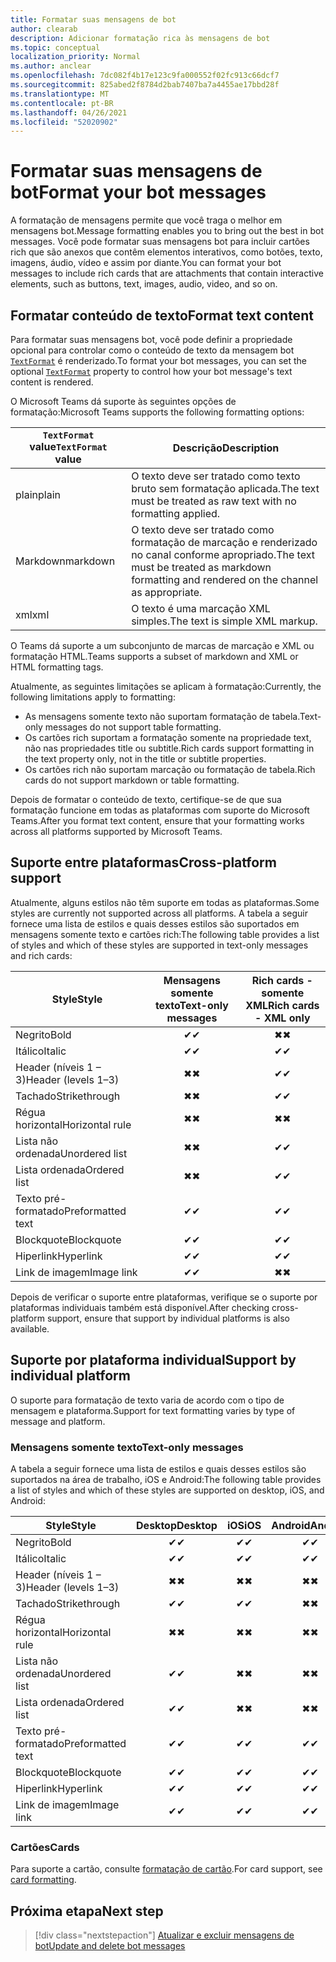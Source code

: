 ```yaml
---
title: Formatar suas mensagens de bot
author: clearab
description: Adicionar formatação rica às mensagens de bot
ms.topic: conceptual
localization_priority: Normal
ms.author: anclear
ms.openlocfilehash: 7dc082f4b17e123c9fa000552f02fc913c66dcf7
ms.sourcegitcommit: 825abed2f8784d2bab7407ba7a4455ae17bbd28f
ms.translationtype: MT
ms.contentlocale: pt-BR
ms.lasthandoff: 04/26/2021
ms.locfileid: "52020902"
---
```

# <a name="format-your-bot-messages"></a><span data-ttu-id="4286e-103">Formatar suas mensagens de bot</span><span class="sxs-lookup"><span data-stu-id="4286e-103">Format your bot messages</span></span>

<span data-ttu-id="4286e-104">A formatação de mensagens permite que você traga o melhor em mensagens bot.</span><span class="sxs-lookup"><span data-stu-id="4286e-104">Message formatting enables you to bring out the best in bot messages.</span></span> <span data-ttu-id="4286e-105">Você pode formatar suas mensagens bot para incluir cartões rich que são anexos que contêm elementos interativos, como botões, texto, imagens, áudio, vídeo e assim por diante.</span><span class="sxs-lookup"><span data-stu-id="4286e-105">You can format your bot messages to include rich cards that are attachments that contain interactive elements, such as buttons, text, images, audio, video, and so on.</span></span>

## <a name="format-text-content"></a><span data-ttu-id="4286e-106">Formatar conteúdo de texto</span><span class="sxs-lookup"><span data-stu-id="4286e-106">Format text content</span></span>

<span data-ttu-id="4286e-107">Para formatar suas mensagens bot, você pode definir a propriedade opcional para controlar como o conteúdo de texto da mensagem bot [`TextFormat`](/bot-framework/dotnet/bot-builder-dotnet-create-messages#customizing-a-message) é renderizado.</span><span class="sxs-lookup"><span data-stu-id="4286e-107">To format your bot messages, you can set the optional [`TextFormat`](/bot-framework/dotnet/bot-builder-dotnet-create-messages#customizing-a-message) property to control how your bot message's text content is rendered.</span></span>

<span data-ttu-id="4286e-108">O Microsoft Teams dá suporte às seguintes opções de formatação:</span><span class="sxs-lookup"><span data-stu-id="4286e-108">Microsoft Teams supports the following formatting options:</span></span>

| <span data-ttu-id="4286e-109">`TextFormat` value</span><span class="sxs-lookup"><span data-stu-id="4286e-109">`TextFormat` value</span></span> | <span data-ttu-id="4286e-110">Descrição</span><span class="sxs-lookup"><span data-stu-id="4286e-110">Description</span></span> |
| --- | --- |
| <span data-ttu-id="4286e-111">plain</span><span class="sxs-lookup"><span data-stu-id="4286e-111">plain</span></span> | <span data-ttu-id="4286e-112">O texto deve ser tratado como texto bruto sem formatação aplicada.</span><span class="sxs-lookup"><span data-stu-id="4286e-112">The text must be treated as raw text with no formatting applied.</span></span>|
| <span data-ttu-id="4286e-113">Markdown</span><span class="sxs-lookup"><span data-stu-id="4286e-113">markdown</span></span> | <span data-ttu-id="4286e-114">O texto deve ser tratado como formatação de marcação e renderizado no canal conforme apropriado.</span><span class="sxs-lookup"><span data-stu-id="4286e-114">The text must be treated as markdown formatting and rendered on the channel as appropriate.</span></span> |
| <span data-ttu-id="4286e-115">xml</span><span class="sxs-lookup"><span data-stu-id="4286e-115">xml</span></span> | <span data-ttu-id="4286e-116">O texto é uma marcação XML simples.</span><span class="sxs-lookup"><span data-stu-id="4286e-116">The text is simple XML markup.</span></span> |

<span data-ttu-id="4286e-117">O Teams dá suporte a um subconjunto de marcas de marcação e XML ou formatação HTML.</span><span class="sxs-lookup"><span data-stu-id="4286e-117">Teams supports a subset of markdown and XML or HTML formatting tags.</span></span>

<span data-ttu-id="4286e-118">Atualmente, as seguintes limitações se aplicam à formatação:</span><span class="sxs-lookup"><span data-stu-id="4286e-118">Currently, the following limitations apply to formatting:</span></span>

* <span data-ttu-id="4286e-119">As mensagens somente texto não suportam formatação de tabela.</span><span class="sxs-lookup"><span data-stu-id="4286e-119">Text-only messages do not support table formatting.</span></span>
* <span data-ttu-id="4286e-120">Os cartões rich suportam a formatação somente na propriedade text, não nas propriedades title ou subtitle.</span><span class="sxs-lookup"><span data-stu-id="4286e-120">Rich cards support formatting in the text property only, not in the title or subtitle properties.</span></span>
* <span data-ttu-id="4286e-121">Os cartões rich não suportam marcação ou formatação de tabela.</span><span class="sxs-lookup"><span data-stu-id="4286e-121">Rich cards do not support markdown or table formatting.</span></span>

<span data-ttu-id="4286e-122">Depois de formatar o conteúdo de texto, certifique-se de que sua formatação funcione em todas as plataformas com suporte do Microsoft Teams.</span><span class="sxs-lookup"><span data-stu-id="4286e-122">After you format text content, ensure that your formatting works across all platforms supported by Microsoft Teams.</span></span>

## <a name="cross-platform-support"></a><span data-ttu-id="4286e-123">Suporte entre plataformas</span><span class="sxs-lookup"><span data-stu-id="4286e-123">Cross-platform support</span></span>

<span data-ttu-id="4286e-124">Atualmente, alguns estilos não têm suporte em todas as plataformas.</span><span class="sxs-lookup"><span data-stu-id="4286e-124">Some styles are currently not supported across all platforms.</span></span> <span data-ttu-id="4286e-125">A tabela a seguir fornece uma lista de estilos e quais desses estilos são suportados em mensagens somente texto e cartões rich:</span><span class="sxs-lookup"><span data-stu-id="4286e-125">The following table provides a list of styles and which of these styles are supported in text-only messages and rich cards:</span></span>

| <span data-ttu-id="4286e-126">Style</span><span class="sxs-lookup"><span data-stu-id="4286e-126">Style</span></span>                     | <span data-ttu-id="4286e-127">Mensagens somente texto</span><span class="sxs-lookup"><span data-stu-id="4286e-127">Text-only messages</span></span> | <span data-ttu-id="4286e-128">Rich cards - somente XML</span><span class="sxs-lookup"><span data-stu-id="4286e-128">Rich cards - XML only</span></span> |
| ---                       | :---: | :---: |
| <span data-ttu-id="4286e-129">Negrito</span><span class="sxs-lookup"><span data-stu-id="4286e-129">Bold</span></span>                      | <span data-ttu-id="4286e-130">✔</span><span class="sxs-lookup"><span data-stu-id="4286e-130">✔</span></span> | <span data-ttu-id="4286e-131">✖</span><span class="sxs-lookup"><span data-stu-id="4286e-131">✖</span></span> |
| <span data-ttu-id="4286e-132">Itálico</span><span class="sxs-lookup"><span data-stu-id="4286e-132">Italic</span></span>                    | <span data-ttu-id="4286e-133">✔</span><span class="sxs-lookup"><span data-stu-id="4286e-133">✔</span></span> | <span data-ttu-id="4286e-134">✔</span><span class="sxs-lookup"><span data-stu-id="4286e-134">✔</span></span> |
| <span data-ttu-id="4286e-135">Header (níveis 1 &ndash; 3)</span><span class="sxs-lookup"><span data-stu-id="4286e-135">Header (levels 1&ndash;3)</span></span> | <span data-ttu-id="4286e-136">✖</span><span class="sxs-lookup"><span data-stu-id="4286e-136">✖</span></span> | <span data-ttu-id="4286e-137">✔</span><span class="sxs-lookup"><span data-stu-id="4286e-137">✔</span></span> |
| <span data-ttu-id="4286e-138">Tachado</span><span class="sxs-lookup"><span data-stu-id="4286e-138">Strikethrough</span></span>             | <span data-ttu-id="4286e-139">✖</span><span class="sxs-lookup"><span data-stu-id="4286e-139">✖</span></span> | <span data-ttu-id="4286e-140">✔</span><span class="sxs-lookup"><span data-stu-id="4286e-140">✔</span></span> |
| <span data-ttu-id="4286e-141">Régua horizontal</span><span class="sxs-lookup"><span data-stu-id="4286e-141">Horizontal rule</span></span>           | <span data-ttu-id="4286e-142">✖</span><span class="sxs-lookup"><span data-stu-id="4286e-142">✖</span></span> | <span data-ttu-id="4286e-143">✖</span><span class="sxs-lookup"><span data-stu-id="4286e-143">✖</span></span> |
| <span data-ttu-id="4286e-144">Lista não ordenada</span><span class="sxs-lookup"><span data-stu-id="4286e-144">Unordered list</span></span>            | <span data-ttu-id="4286e-145">✖</span><span class="sxs-lookup"><span data-stu-id="4286e-145">✖</span></span> | <span data-ttu-id="4286e-146">✔</span><span class="sxs-lookup"><span data-stu-id="4286e-146">✔</span></span> |
| <span data-ttu-id="4286e-147">Lista ordenada</span><span class="sxs-lookup"><span data-stu-id="4286e-147">Ordered list</span></span>              | <span data-ttu-id="4286e-148">✖</span><span class="sxs-lookup"><span data-stu-id="4286e-148">✖</span></span> | <span data-ttu-id="4286e-149">✔</span><span class="sxs-lookup"><span data-stu-id="4286e-149">✔</span></span> |
| <span data-ttu-id="4286e-150">Texto pré-formatado</span><span class="sxs-lookup"><span data-stu-id="4286e-150">Preformatted text</span></span>         | <span data-ttu-id="4286e-151">✔</span><span class="sxs-lookup"><span data-stu-id="4286e-151">✔</span></span> | <span data-ttu-id="4286e-152">✔</span><span class="sxs-lookup"><span data-stu-id="4286e-152">✔</span></span> |
| <span data-ttu-id="4286e-153">Blockquote</span><span class="sxs-lookup"><span data-stu-id="4286e-153">Blockquote</span></span>                | <span data-ttu-id="4286e-154">✔</span><span class="sxs-lookup"><span data-stu-id="4286e-154">✔</span></span> | <span data-ttu-id="4286e-155">✔</span><span class="sxs-lookup"><span data-stu-id="4286e-155">✔</span></span> |
| <span data-ttu-id="4286e-156">Hiperlink</span><span class="sxs-lookup"><span data-stu-id="4286e-156">Hyperlink</span></span>                 | <span data-ttu-id="4286e-157">✔</span><span class="sxs-lookup"><span data-stu-id="4286e-157">✔</span></span> | <span data-ttu-id="4286e-158">✔</span><span class="sxs-lookup"><span data-stu-id="4286e-158">✔</span></span> |
| <span data-ttu-id="4286e-159">Link de imagem</span><span class="sxs-lookup"><span data-stu-id="4286e-159">Image link</span></span>                | <span data-ttu-id="4286e-160">✔</span><span class="sxs-lookup"><span data-stu-id="4286e-160">✔</span></span> | <span data-ttu-id="4286e-161">✖</span><span class="sxs-lookup"><span data-stu-id="4286e-161">✖</span></span> |

<span data-ttu-id="4286e-162">Depois de verificar o suporte entre plataformas, verifique se o suporte por plataformas individuais também está disponível.</span><span class="sxs-lookup"><span data-stu-id="4286e-162">After checking cross-platform support, ensure that support by individual platforms is also available.</span></span>

## <a name="support-by-individual-platform"></a><span data-ttu-id="4286e-163">Suporte por plataforma individual</span><span class="sxs-lookup"><span data-stu-id="4286e-163">Support by individual platform</span></span>

<span data-ttu-id="4286e-164">O suporte para formatação de texto varia de acordo com o tipo de mensagem e plataforma.</span><span class="sxs-lookup"><span data-stu-id="4286e-164">Support for text formatting varies by type of message and platform.</span></span>

### <a name="text-only-messages"></a><span data-ttu-id="4286e-165">Mensagens somente texto</span><span class="sxs-lookup"><span data-stu-id="4286e-165">Text-only messages</span></span>

<span data-ttu-id="4286e-166">A tabela a seguir fornece uma lista de estilos e quais desses estilos são suportados na área de trabalho, iOS e Android:</span><span class="sxs-lookup"><span data-stu-id="4286e-166">The following table provides a list of styles and which of these styles are supported on desktop, iOS, and Android:</span></span>

| <span data-ttu-id="4286e-167">Style</span><span class="sxs-lookup"><span data-stu-id="4286e-167">Style</span></span>                     | <span data-ttu-id="4286e-168">Desktop</span><span class="sxs-lookup"><span data-stu-id="4286e-168">Desktop</span></span> | <span data-ttu-id="4286e-169">iOS</span><span class="sxs-lookup"><span data-stu-id="4286e-169">iOS</span></span> | <span data-ttu-id="4286e-170">Android</span><span class="sxs-lookup"><span data-stu-id="4286e-170">Android</span></span> |
| ---                       | :---: | :---: | :---: |
| <span data-ttu-id="4286e-171">Negrito</span><span class="sxs-lookup"><span data-stu-id="4286e-171">Bold</span></span>                      | <span data-ttu-id="4286e-172">✔</span><span class="sxs-lookup"><span data-stu-id="4286e-172">✔</span></span> | <span data-ttu-id="4286e-173">✔</span><span class="sxs-lookup"><span data-stu-id="4286e-173">✔</span></span> | <span data-ttu-id="4286e-174">✔</span><span class="sxs-lookup"><span data-stu-id="4286e-174">✔</span></span> |
| <span data-ttu-id="4286e-175">Itálico</span><span class="sxs-lookup"><span data-stu-id="4286e-175">Italic</span></span>                    | <span data-ttu-id="4286e-176">✔</span><span class="sxs-lookup"><span data-stu-id="4286e-176">✔</span></span> | <span data-ttu-id="4286e-177">✔</span><span class="sxs-lookup"><span data-stu-id="4286e-177">✔</span></span> | <span data-ttu-id="4286e-178">✔</span><span class="sxs-lookup"><span data-stu-id="4286e-178">✔</span></span> |
| <span data-ttu-id="4286e-179">Header (níveis 1 &ndash; 3)</span><span class="sxs-lookup"><span data-stu-id="4286e-179">Header (levels 1&ndash;3)</span></span> | <span data-ttu-id="4286e-180">✖</span><span class="sxs-lookup"><span data-stu-id="4286e-180">✖</span></span> | <span data-ttu-id="4286e-181">✖</span><span class="sxs-lookup"><span data-stu-id="4286e-181">✖</span></span> | <span data-ttu-id="4286e-182">✖</span><span class="sxs-lookup"><span data-stu-id="4286e-182">✖</span></span> |
| <span data-ttu-id="4286e-183">Tachado</span><span class="sxs-lookup"><span data-stu-id="4286e-183">Strikethrough</span></span>             | <span data-ttu-id="4286e-184">✔</span><span class="sxs-lookup"><span data-stu-id="4286e-184">✔</span></span> | <span data-ttu-id="4286e-185">✔</span><span class="sxs-lookup"><span data-stu-id="4286e-185">✔</span></span> | <span data-ttu-id="4286e-186">✖</span><span class="sxs-lookup"><span data-stu-id="4286e-186">✖</span></span> |
| <span data-ttu-id="4286e-187">Régua horizontal</span><span class="sxs-lookup"><span data-stu-id="4286e-187">Horizontal rule</span></span>           | <span data-ttu-id="4286e-188">✖</span><span class="sxs-lookup"><span data-stu-id="4286e-188">✖</span></span> | <span data-ttu-id="4286e-189">✖</span><span class="sxs-lookup"><span data-stu-id="4286e-189">✖</span></span> | <span data-ttu-id="4286e-190">✖</span><span class="sxs-lookup"><span data-stu-id="4286e-190">✖</span></span> |
| <span data-ttu-id="4286e-191">Lista não ordenada</span><span class="sxs-lookup"><span data-stu-id="4286e-191">Unordered list</span></span>            | <span data-ttu-id="4286e-192">✔</span><span class="sxs-lookup"><span data-stu-id="4286e-192">✔</span></span> | <span data-ttu-id="4286e-193">✖</span><span class="sxs-lookup"><span data-stu-id="4286e-193">✖</span></span> | <span data-ttu-id="4286e-194">✖</span><span class="sxs-lookup"><span data-stu-id="4286e-194">✖</span></span> |
| <span data-ttu-id="4286e-195">Lista ordenada</span><span class="sxs-lookup"><span data-stu-id="4286e-195">Ordered list</span></span>              | <span data-ttu-id="4286e-196">✔</span><span class="sxs-lookup"><span data-stu-id="4286e-196">✔</span></span> | <span data-ttu-id="4286e-197">✖</span><span class="sxs-lookup"><span data-stu-id="4286e-197">✖</span></span> | <span data-ttu-id="4286e-198">✖</span><span class="sxs-lookup"><span data-stu-id="4286e-198">✖</span></span> |
| <span data-ttu-id="4286e-199">Texto pré-formatado</span><span class="sxs-lookup"><span data-stu-id="4286e-199">Preformatted text</span></span>         | <span data-ttu-id="4286e-200">✔</span><span class="sxs-lookup"><span data-stu-id="4286e-200">✔</span></span> | <span data-ttu-id="4286e-201">✔</span><span class="sxs-lookup"><span data-stu-id="4286e-201">✔</span></span> | <span data-ttu-id="4286e-202">✔</span><span class="sxs-lookup"><span data-stu-id="4286e-202">✔</span></span> |
| <span data-ttu-id="4286e-203">Blockquote</span><span class="sxs-lookup"><span data-stu-id="4286e-203">Blockquote</span></span>                | <span data-ttu-id="4286e-204">✔</span><span class="sxs-lookup"><span data-stu-id="4286e-204">✔</span></span> | <span data-ttu-id="4286e-205">✔</span><span class="sxs-lookup"><span data-stu-id="4286e-205">✔</span></span> | <span data-ttu-id="4286e-206">✔</span><span class="sxs-lookup"><span data-stu-id="4286e-206">✔</span></span> |
| <span data-ttu-id="4286e-207">Hiperlink</span><span class="sxs-lookup"><span data-stu-id="4286e-207">Hyperlink</span></span>                 | <span data-ttu-id="4286e-208">✔</span><span class="sxs-lookup"><span data-stu-id="4286e-208">✔</span></span> | <span data-ttu-id="4286e-209">✔</span><span class="sxs-lookup"><span data-stu-id="4286e-209">✔</span></span> | <span data-ttu-id="4286e-210">✔</span><span class="sxs-lookup"><span data-stu-id="4286e-210">✔</span></span> |
| <span data-ttu-id="4286e-211">Link de imagem</span><span class="sxs-lookup"><span data-stu-id="4286e-211">Image link</span></span>                | <span data-ttu-id="4286e-212">✔</span><span class="sxs-lookup"><span data-stu-id="4286e-212">✔</span></span> | <span data-ttu-id="4286e-213">✔</span><span class="sxs-lookup"><span data-stu-id="4286e-213">✔</span></span> | <span data-ttu-id="4286e-214">✔</span><span class="sxs-lookup"><span data-stu-id="4286e-214">✔</span></span> |

### <a name="cards"></a><span data-ttu-id="4286e-215">Cartões</span><span class="sxs-lookup"><span data-stu-id="4286e-215">Cards</span></span>

<span data-ttu-id="4286e-216">Para suporte a cartão, consulte [formatação de cartão](~/task-modules-and-cards/cards/cards-format.md).</span><span class="sxs-lookup"><span data-stu-id="4286e-216">For card support, see [card formatting](~/task-modules-and-cards/cards/cards-format.md).</span></span>

## <a name="next-step"></a><span data-ttu-id="4286e-217">Próxima etapa</span><span class="sxs-lookup"><span data-stu-id="4286e-217">Next step</span></span>

> [!div class="nextstepaction"]
> [<span data-ttu-id="4286e-218">Atualizar e excluir mensagens de bot</span><span class="sxs-lookup"><span data-stu-id="4286e-218">Update and delete bot messages</span></span>](~/bots/how-to/update-and-delete-bot-messages.md)
